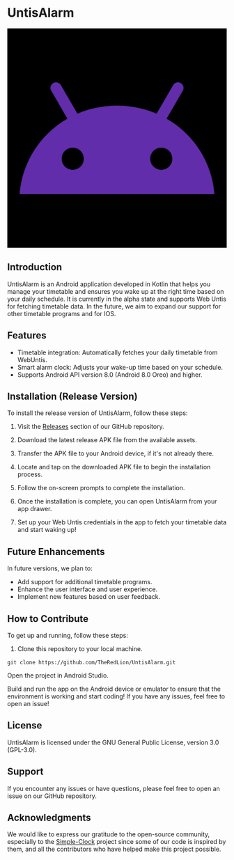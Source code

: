 # UntisAlarm

![Project Logo](app/src/main/ic_launcher-playstore.png)

## Introduction

UntisAlarm is an Android application developed in Kotlin that helps you manage your timetable and ensures you wake up at the right time based on your daily schedule. It is currently in the alpha state and supports Web Untis for fetching timetable data. In the future, we aim to expand our support for other timetable programs and for IOS.

## Features

- Timetable integration: Automatically fetches your daily timetable from WebUntis.
- Smart alarm clock: Adjusts your wake-up time based on your schedule.
- Supports Android API version 8.0 (Android 8.0 Oreo) and higher.

## Installation (Release Version)

To install the release version of UntisAlarm, follow these steps:

1. Visit the [Releases](https://github.com/TheRedLion/UntisAlarm/releases) section of our GitHub repository.

2. Download the latest release APK file from the available assets.

3. Transfer the APK file to your Android device, if it's not already there.

4. Locate and tap on the downloaded APK file to begin the installation process.

5. Follow the on-screen prompts to complete the installation.

6. Once the installation is complete, you can open UntisAlarm from your app drawer.

7. Set up your Web Untis credentials in the app to fetch your timetable data and start waking up!

## Future Enhancements
In future versions, we plan to:

- Add support for additional timetable programs.
- Enhance the user interface and user experience.
- Implement new features based on user feedback.

## How to Contribute

To get up and running, follow these steps:

1. Clone this repository to your local machine.

```shell
git clone https://github.com/TheRedLion/UntisAlarm.git
```
Open the project in Android Studio.

Build and run the app on the Android device or emulator to ensure that the environment is working and start coding!
If you have any issues, feel free to open an issue!

## License
UntisAlarm is licensed under the GNU General Public License, version 3.0 (GPL-3.0).

## Support
If you encounter any issues or have questions, please feel free to open an issue on our GitHub repository.

## Acknowledgments
We would like to express our gratitude to the open-source community, especially to the [Simple-Clock](https://github.com/SimpleMobileTools/Simple-Clock) project since some of our code is inspired by them, and all the contributors who have helped make this project possible.
